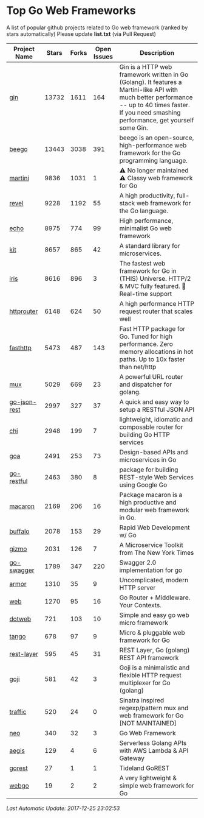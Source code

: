 # Top Go Web Frameworks
A list of popular github projects related to Go web framework (ranked by stars automatically)
Please update **list.txt** (via Pull Request)

| Project Name | Stars | Forks | Open Issues | Description |
| ------------ | ----- | ----- | ----------- | ----------- |
| [gin](https://github.com/gin-gonic/gin) | 13732 | 1611 | 164 | Gin is a HTTP web framework written in Go (Golang). It features a Martini-like API with much better performance -- up to 40 times faster. If you need smashing performance, get yourself some Gin. |
| [beego](https://github.com/astaxie/beego) | 13443 | 3038 | 391 | beego is an open-source, high-performance web framework for the Go programming language. |
| [martini](https://github.com/go-martini/martini) | 9836 | 1031 | 1 | ⚠️ No longer maintained ⚠️  Classy web framework for Go |
| [revel](https://github.com/revel/revel) | 9228 | 1192 | 55 | A high productivity, full-stack web framework for the Go language. |
| [echo](https://github.com/labstack/echo) | 8975 | 774 | 99 | High performance, minimalist Go web framework |
| [kit](https://github.com/go-kit/kit) | 8657 | 865 | 42 | A standard library for microservices. |
| [iris](https://github.com/kataras/iris) | 8616 | 896 | 3 | The fastest web framework for Go in (THIS) Universe. HTTP/2 & MVC fully featured. :gift: Real-time support |
| [httprouter](https://github.com/julienschmidt/httprouter) | 6148 | 624 | 50 | A high performance HTTP request router that scales well |
| [fasthttp](https://github.com/valyala/fasthttp) | 5473 | 487 | 143 | Fast HTTP package for Go. Tuned for high performance. Zero memory allocations in hot paths. Up to 10x faster than net/http |
| [mux](https://github.com/gorilla/mux) | 5029 | 669 | 23 | A powerful URL router and dispatcher for golang. |
| [go-json-rest](https://github.com/ant0ine/go-json-rest) | 2997 | 327 | 37 | A quick and easy way to setup a RESTful JSON API |
| [chi](https://github.com/go-chi/chi) | 2948 | 199 | 7 | lightweight, idiomatic and composable router for building Go HTTP services |
| [goa](https://github.com/goadesign/goa) | 2491 | 253 | 73 | Design-based APIs and microservices in Go |
| [go-restful](https://github.com/emicklei/go-restful) | 2463 | 380 | 8 | package for building REST-style Web Services using Google Go |
| [macaron](https://github.com/go-macaron/macaron) | 2169 | 206 | 16 | Package macaron is a high productive and modular web framework in Go. |
| [buffalo](https://github.com/gobuffalo/buffalo) | 2078 | 153 | 29 | Rapid Web Development w/ Go |
| [gizmo](https://github.com/NYTimes/gizmo) | 2031 | 126 | 7 | A Microservice Toolkit from The New York Times |
| [go-swagger](https://github.com/go-swagger/go-swagger) | 1789 | 347 | 220 | Swagger 2.0 implementation for go |
| [armor](https://github.com/labstack/armor) | 1310 | 35 | 9 | Uncomplicated, modern HTTP server |
| [web](https://github.com/gocraft/web) | 1270 | 95 | 16 | Go Router + Middleware. Your Contexts. |
| [dotweb](https://github.com/devfeel/dotweb) | 721 | 103 | 10 | Simple and easy go web micro framework |
| [tango](https://github.com/lunny/tango) | 678 | 97 | 9 | Micro & pluggable web framework for Go |
| [rest-layer](https://github.com/rs/rest-layer) | 595 | 45 | 31 | REST Layer, Go (golang) REST API framework |
| [goji](https://github.com/goji/goji) | 581 | 42 | 3 | Goji is a minimalistic and flexible HTTP request multiplexer for Go (golang) |
| [traffic](https://github.com/pilu/traffic) | 520 | 24 | 0 | Sinatra inspired regexp/pattern mux and web framework for Go [NOT MAINTAINED] |
| [neo](https://github.com/ivpusic/neo) | 340 | 32 | 3 | Go Web Framework |
| [aegis](https://github.com/tmaiaroto/aegis) | 129 | 4 | 6 | Serverless Golang APIs with AWS Lambda & API Gateway |
| [gorest](https://github.com/tideland/gorest) | 27 | 1 | 1 | Tideland GoREST |
| [webgo](https://github.com/bnkamalesh/webgo) | 19 | 2 | 2 | A very lightweight & simple web framework for Go |

*Last Automatic Update: 2017-12-25 23:02:53*